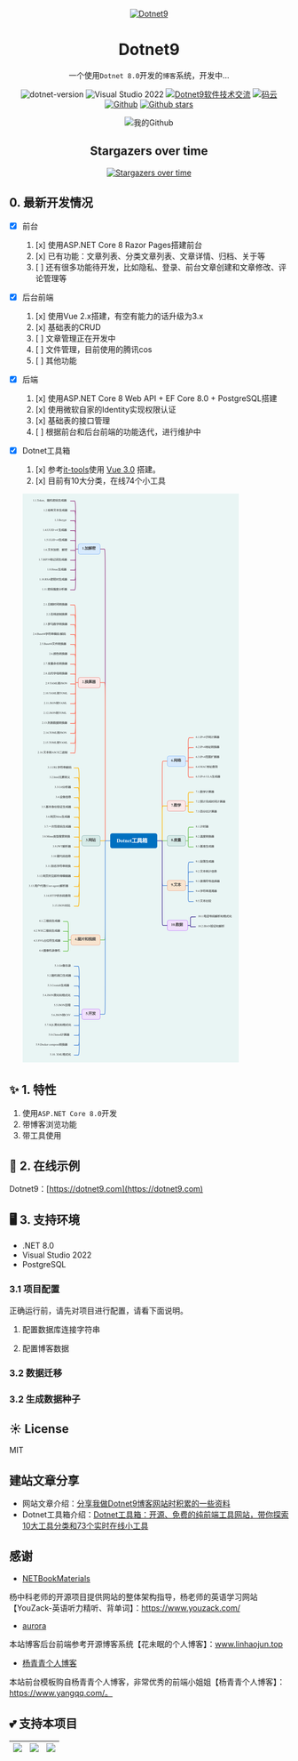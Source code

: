 <p align="center">
  <a href="https://dotnet9.com">
    <img src="https://img1.dotnet9.com/site/logo.png" width="128" height="128" alt="Dotnet9">
  </a>
</p>

<h1 align="center">Dotnet9</h1>

<div align="center">

一个使用`Dotnet 8.0`开发的`博客`系统，开发中...

 ![dotnet-version](https://img.shields.io/badge/.NET%208.0-blue)  ![Visual Studio 2022](https://img.shields.io/badge/Visual%20Studio%20-2022-blueviolet)  <a target="_blank" href="https://qm.qq.com/cgi-bin/qm/qr?k=iL6egdGSGCMPezcUyzMPEcs9qsllgwr-&jump_from=webapi"><img border="0" src="https://pub.idqqimg.com/wpa/images/group.png" alt="Dotnet9软件技术交流" title="Dotnet9软件技术交流"></a> [![码云](https://img.shields.io/badge/Gitee-%E7%A0%81%E4%BA%91-orange)](https://gitee.com/dotnet9/Dotnet9)   [![Github](https://img.shields.io/badge/%20-github-%2324292e)](https://github.com/dotnet9/Dotnet9) [![Github stars](https://img.shields.io/github/stars/dotnet9/Dotnet9)](https://github.com/dotnet9/Dotnet9)

 ![我的Github](https://github-readme-stats.vercel.app/api?username=dotnet9&show_icons=true&theme=radical)


## Stargazers over time

[![Stargazers over time](https://starchart.cc/dotnet9/Dotnet9.svg)](https://starchart.cc/dotnet9/Dotnet9)

 </div>


 ## 0. 最新开发情况

- [x] 前台
  1. [x] 使用ASP.NET Core 8 Razor Pages搭建前台
  2. [x] 已有功能：文章列表、分类文章列表、文章详情、归档、关于等
  3. [ ] 还有很多功能待开发，比如隐私、登录、前台文章创建和文章修改、评论管理等
- [x] 后台前端
  1. [x] 使用Vue 2.x搭建，有空有能力的话升级为3.x
  2. [x] 基础表的CRUD
  3. [ ] 文章管理正在开发中
  4. [ ] 文件管理，目前使用的腾讯cos
  5. [ ] 其他功能
- [x] 后端
  1. [x] 使用ASP.NET Core 8 Web API + EF Core 8.0 + PostgreSQL搭建
  2. [x] 使用微软自家的Identity实现权限认证
  3. [x] 基础表的接口管理
  4. [ ] 根据前台和后台前端的功能迭代，进行维护中

- [x] Dotnet工具箱
  1. [x] 参考[it-tools](https://github.com/CorentinTh/it-tools)使用 [Vue 3.0](https://vue3js.cn/) 搭建。
  2. [x] 目前有10大分类，在线74个小工具

  ![](assets/Dotnet工具箱.png)

## ✨ 1. 特性

1. 使用`ASP.NET Core 8.0`开发
2. 带博客浏览功能
3. 带工具使用

## 🌈 2. 在线示例

Dotnet9：[https://dotnet9.com](https://dotnet9.com)

## 🖥 3. 支持环境

- .NET 8.0
- Visual Studio 2022
- PostgreSQL

### 3.1 项目配置

正确运行前，请先对项目进行配置，请看下面说明。

1. 配置数据库连接字符串


2. 配置博客数据


### 3.2 数据迁移


### 3.2 生成数据种子

## ☀️ License

MIT

## 建站文章分享

- 网站文章介绍：[分享我做Dotnet9博客网站时积累的一些资料](https://dotnet9.com/2022/03/Share-some-learning-materials-I-accumulated-when-I-was-a-blog-website)
- Dotnet工具箱介绍：[Dotnet工具箱：开源、免费的纯前端工具网站，带你探索10大工具分类和73个实时在线小工具](https://dotnet9.com/2023/10/dotnet-toolbox-open-source-free-pure-front-end-tool-website-that-takes-you-to-explore-10-major-tool-categories-and-73-real-time-online-small-tools)

## 感谢

- [NETBookMaterials](https://github.com/yangzhongke/NETBookMaterials)

杨中科老师的开源项目提供网站的整体架构指导，杨老师的英语学习网站【YouZack-英语听力精听、背单词】：https://www.youzack.com/

- [aurora](https://github.com/linhaojun857/aurora)

本站博客后台前端参考开源博客系统【花未眠的个人博客】：www.linhaojun.top

- [杨青青个人博客](https://www.yangqq.com/)

本站前台模板购自杨青青个人博客，非常优秀的前端小姐姐【杨青青个人博客】：https://www.yangqq.com/。

## 💕 支持本项目

| ![](assets/WeChatPay.jpg) | ![](assets/AliPay.jpg) | ![](assets/QQPay.jpg) |
| ------------------------- | ---------------------- | --------------------- |